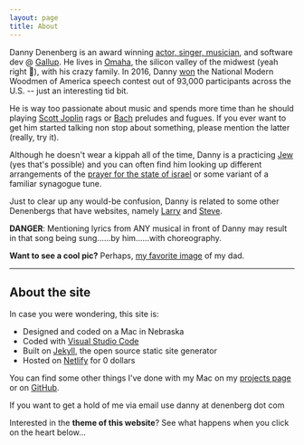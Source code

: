 ```yaml
---
layout: page
title: About
---
```


Danny Denenberg is an award winning [actor, singer, musician](https://drive.google.com/file/d/1b29B0QrxZei-Fpmv96fJhEw-qyBjV3AQ/view?usp=sharing), and software dev @ [Gallup](https://www.gallup.com/home.aspx). He lives in [Omaha](https://en.wikipedia.org/wiki/Omaha,_Nebraska), the silicon valley of the midwest (yeah right 🧐), with his crazy family. In 2016, Danny [won](http://www.jewishomaha.org/jewish-press/2015/06/danny-goes-national/) the National Modern Woodmen of America speech contest out of 93,000 participants across the U.S. -- just an interesting tid bit.

He is way too passionate about music and spends more time than he should playing [Scott Joplin](https://en.wikipedia.org/wiki/Scott_Joplin) rags or [Bach](https://en.wikipedia.org/wiki/Johann_Sebastian_Bach) preludes and fugues. If you ever want to get him started talking non stop about something, please mention the latter (really, try it).

Although he doesn't wear a kippah all of the time, Danny is a practicing [Jew](https://en.wikipedia.org/wiki/Jews) (yes that's possible) and you can often find him looking up different arrangements of the [prayer for the state of israel](https://en.wikipedia.org/wiki/Prayer_for_the_Welfare_of_the_State_of_Israel) or some variant of a familiar synagogue tune.

Just to clear up any would-be confusion, Danny is related to some other Denenbergs that have websites, namely [Larry](http://larry.denenberg.com/) and [Steve](http://www.facialsurgery.com/PPghome_page).

**DANGER**: Mentioning lyrics from ANY musical in front of Danny may result in that song being sung......by him......with choreography.

**Want to see a cool pic?** Perhaps, [my favorite image](/goods/dadwithgatesandbuffet.png) of my dad.

<hr/>

## About the site

In case you were wondering, this site is:

- Designed and coded on a Mac in Nebraska
- Coded with [Visual Studio Code](https://code.visualstudio.com/)
- Built on [Jekyll](https://jekyllrb.com/), the open source static site generator
- Hosted on [Netlify](https://www.netlify.com/) for 0 dollars

You can find some other things I've done with my Mac on my [projects page](/projects) or on [GitHub](https://github.com/dannydenenberg).

If you want to get a hold of me via email use danny at denenberg dot com

Interested in the **theme of this website**? See what happens when you click on the heart below...
